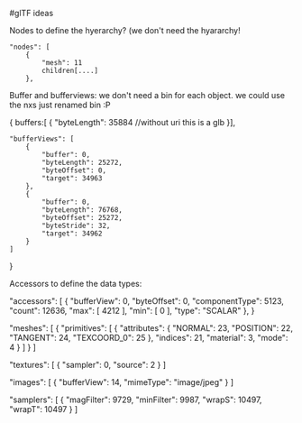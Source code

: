 
#glTF ideas

Nodes to define the hyerarchy? (we don't need the hyararchy!


	"nodes": [
		{
			"mesh": 11
			children[....]
		},

Buffer and bufferviews: we don't need a bin for each object.
we could use the nxs just renamed bin :P

{
	buffers:[
	{
		"byteLength": 35884 //without uri this is a  glb
	}],

	"bufferViews": [
		{
			"buffer": 0,
			"byteLength": 25272,
			"byteOffset": 0,
			"target": 34963
		},
		{
			"buffer": 0,
			"byteLength": 76768,
			"byteOffset": 25272,
			"byteStride": 32,
			"target": 34962
		}
	]
}

Accessors to define the data types:

"accessors": [
		{
			"bufferView": 0,
			"byteOffset": 0,
			"componentType": 5123,
			"count": 12636,
			"max": [
				4212
			],
			"min": [
				0
			],
			"type": "SCALAR"
		},
		}



"meshes": [
		{
			"primitives": [
				{
					"attributes": {
						"NORMAL": 23,
						"POSITION": 22,
						"TANGENT": 24,
						"TEXCOORD_0": 25
					},
					"indices": 21,
					"material": 3,
					"mode": 4
				}
			]
		}
	]



"textures": [
		{
			"sampler": 0,
			"source": 2
		}
	]


 "images": [
		{
			"bufferView": 14,
			"mimeType": "image/jpeg"
		}
	]


"samplers": [
		{
			"magFilter": 9729,
			"minFilter": 9987,
			"wrapS": 10497,
			"wrapT": 10497
		}
	]
